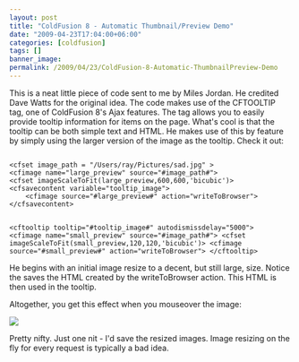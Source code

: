 ```yaml
---
layout: post
title: "ColdFusion 8 - Automatic Thumbnail/Preview Demo"
date: "2009-04-23T17:04:00+06:00"
categories: [coldfusion]
tags: []
banner_image: 
permalink: /2009/04/23/ColdFusion-8-Automatic-ThumbnailPreview-Demo
---
```


This is a neat little piece of code sent to me by Miles Jordan. He credited Dave Watts for the original idea. The code makes use of the CFTOOLTIP tag, one of ColdFusion 8's Ajax features. The tag allows you to easily provide tooltip information for items on the page. What's cool is that the tooltip can be both simple text and HTML. He makes use of this by feature by simply using the larger version of the image as the tooltip. Check it out:

<code>
&lt;cfset image_path = "/Users/ray/Pictures/sad.jpg" &gt;
&lt;cfimage name="large_preview" source="#image_path#"&gt;
&lt;cfset imageScaleToFit(large_preview,600,600,'bicubic')&gt;
&lt;cfsavecontent variable="tooltip_image"&gt;
	&lt;cfimage source="#large_preview#" action="writeToBrowser"&gt;
&lt;/cfsavecontent&gt;

&lt;cftooltip tooltip="#tooltip_image#" autodismissdelay="5000"&gt;
	&lt;cfimage name="small_preview" source="#image_path#"&gt;
	&lt;cfset imageScaleToFit(small_preview,120,120,'bicubic')&gt;
	&lt;cfimage source="#small_preview#" action="writeToBrowser"&gt;
&lt;/cftooltip&gt;
</code>

He begins with an initial image resize to a decent, but still large, size. Notice the saves the HTML created by the writeToBrowser action. This HTML is then used in the tooltip.

Altogether, you get this effect when you mouseover the image:

<img src="https://static.raymondcamden.com/images//moo.png">

Pretty nifty. Just one nit - I'd save the resized images. Image resizing on the fly for every request is typically a bad idea.